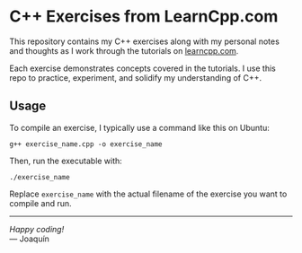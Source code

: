 # C++ Exercises from LearnCpp.com

This repository contains my C++ exercises along with my personal notes and thoughts as I work through the tutorials on [learncpp.com](https://www.learncpp.com/).

Each exercise demonstrates concepts covered in the tutorials. I use this repo to practice, experiment, and solidify my understanding of C++.

## Usage

To compile an exercise, I typically use a command like this on Ubuntu:

    g++ exercise_name.cpp -o exercise_name

Then, run the executable with:

    ./exercise_name

Replace `exercise_name` with the actual filename of the exercise you want to compile and run.

---

*Happy coding!*  
— Joaquín
